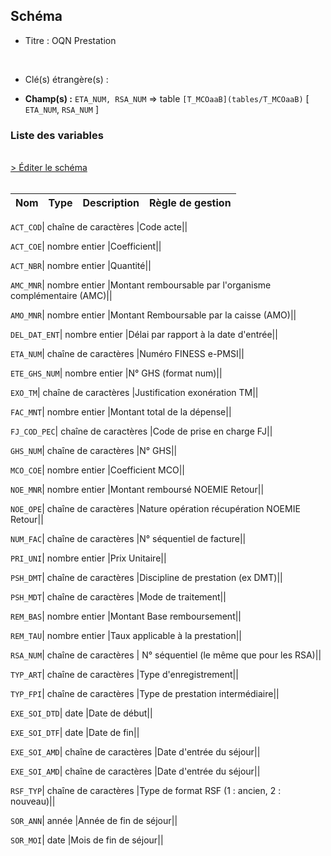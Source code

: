 ## Schéma


- Titre : OQN Prestation
<br />



- Clé(s) étrangère(s) : <br />

- **Champ(s) :** `ETA_NUM, RSA_NUM`
  => table `[T_MCOaaB](tables/T_MCOaaB)` [ `ETA_NUM`, `RSA_NUM` ]<br />

 
### Liste des variables
<br />
<div>
    <a href="https://gitlab.com/healthdatahub/applications-du-hdh/schema-snds/-/tree/master/schemas/PMSI MCO/T_MCOaaFB.json"
       target="_blank" rel="noopener noreferrer">> Éditer le schéma</a>
</div>
<br />

Nom | Type | Description | Règle de gestion
-|-|-|-



`ACT_COD`| chaîne de caractères |Code acte||

`ACT_COE`| nombre entier |Coefficient||

`ACT_NBR`| nombre entier |Quantité||

`AMC_MNR`| nombre entier |Montant remboursable par l'organisme complémentaire (AMC)||

`AMO_MNR`| nombre entier |Montant Remboursable par la caisse (AMO)||

`DEL_DAT_ENT`| nombre entier |Délai par rapport à la date d'entrée||

`ETA_NUM`| chaîne de caractères |Numéro FINESS e-PMSI||

`ETE_GHS_NUM`| nombre entier |N° GHS (format num)||

`EXO_TM`| chaîne de caractères |Justification exonération TM||

`FAC_MNT`| nombre entier |Montant total de la dépense||

`FJ_COD_PEC`| chaîne de caractères |Code de prise en charge FJ||

`GHS_NUM`| chaîne de caractères |N° GHS||

`MCO_COE`| nombre entier |Coefficient MCO||

`NOE_MNR`| nombre entier |Montant remboursé NOEMIE Retour||

`NOE_OPE`| chaîne de caractères |Nature opération récupération NOEMIE Retour||

`NUM_FAC`| chaîne de caractères |N° séquentiel de facture||

`PRI_UNI`| nombre entier |Prix Unitaire||

`PSH_DMT`| chaîne de caractères |Discipline de prestation (ex DMT)||

`PSH_MDT`| chaîne de caractères |Mode de traitement||

`REM_BAS`| nombre entier |Montant Base remboursement||

`REM_TAU`| nombre entier |Taux applicable à la prestation||

`RSA_NUM`| chaîne de caractères | N° séquentiel (le même que pour les RSA)||

`TYP_ART`| chaîne de caractères |Type d'enregistrement||

`TYP_FPI`| chaîne de caractères |Type de prestation intermédiaire||

`EXE_SOI_DTD`| date |Date de début||

`EXE_SOI_DTF`| date |Date de fin||

`EXE_SOI_AMD`| chaîne de caractères |Date d'entrée du séjour||

`EXE_SOI_AMD`| chaîne de caractères |Date d'entrée du séjour||

`RSF_TYP`| chaîne de caractères |Type de format RSF (1 : ancien, 2 : nouveau)||

`SOR_ANN`| année |Année de fin de séjour||

`SOR_MOI`| date |Mois de fin de séjour||

